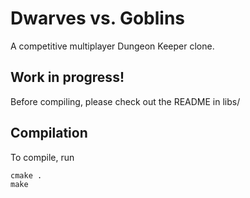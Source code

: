# Dwarves vs. Goblins

A competitive multiplayer Dungeon Keeper clone.

## Work in progress!

Before compiling, please check out the README in libs/

## Compilation

To compile, run
```shell
cmake .
make
```
